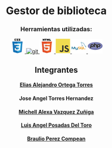 <h1 align="center">Gestor de biblioteca</h1>


<h3 align="center">Herramientas utilizadas:</h3>
<p align="center" > 
    <a href="https://www.w3schools.com/css/" target="_blank" rel="noreferrer"> 
        <img src="https://raw.githubusercontent.com/devicons/devicon/master/icons/css3/css3-original-wordmark.svg" alt="css3" width="40" height="40"/> 
    </a> 
    <a href="https://git-scm.com/" target="_blank" rel="noreferrer"> 
        <img src="https://www.vectorlogo.zone/logos/git-scm/git-scm-icon.svg" alt="git" width="40" height="40"/> 
    </a> 
    <a href="https://www.w3.org/html/" target="_blank" rel="noreferrer"> 
        <img src="https://raw.githubusercontent.com/devicons/devicon/master/icons/html5/html5-original-wordmark.svg" alt="html5" width="40" height="40"/> 
    </a> 
    <a href="https://developer.mozilla.org/en-US/docs/Web/JavaScript" target="_blank" rel="noreferrer">         
        <img src="https://raw.githubusercontent.com/devicons/devicon/master/icons/javascript/javascript-original.svg" alt="javascript" width="40" height="40"/> 
    </a> 
    <a href="https://www.mysql.com/" target="_blank" rel="noreferrer"> 
        <img src="https://raw.githubusercontent.com/devicons/devicon/master/icons/mysql/mysql-original-wordmark.svg" alt="mysql" width="40" height="40"/> 
    </a> 
    <a href="https://www.php.net" target="_blank" rel="noreferrer"> 
        <img src="https://raw.githubusercontent.com/devicons/devicon/master/icons/php/php-original.svg" alt="php" width="40" height="40"/> 
    </a>
</p>

<p>
    <h2 align="center"> Integrantes</h2>
    <ul align = "center" style= "list-style : none; padding: 0; margin:0;"> 
        <li>
            <a href="https://github.com/EA2704">
                <h4> Elias Alejandro Ortega Torres</h4>
            </a>
        </li>
        <li>
            <h4> Jose Angel Torres Hernandez</h4>
        </li>
        <li>
            <a href="https://github.com/alexamh24"> 
                <h4> Michell Alexa Vazquez Zuñiga</h4>
            </a>
        </li>
        <li>
            <a href="https://github.com/luisPosadas3"> 
                <h4> Luis Angel Posadas Del Toro</h4>
            </a>
        </li>
        <li>
            <a href="https://github.com/BraulioCompean">
                <h4> Braulio Perez Compean</h4>
            </a>
        </li>
    </ul>
</p>
